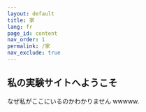 ```yaml
---
layout: default
title: 家
lang: fr
page_id: content
nav_order: 1
permalink: /家
nav_exclude: true
---
```


## 私の実験サイトへようこそ

なぜ私がここにいるのかわかりません wwwww.
